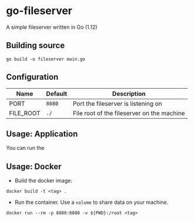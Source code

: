 # go-fileserver
A simple fileserver written in Go (1.12)

## Building source
```
go build -o fileserver main.go
```

## Configuration
|Name     |Default|Description                                 |
|---------|-------|--------------------------------------------|
|PORT     |`8080` |Port the fileserver is listening on         |
|FILE_ROOT|`./` |File root of the fileserver on the machine  |

## Usage: Application
You can run the 
## Usage: Docker
* Build the docker image:
```
docker build -t <tag> .
```
* Run the container. Use a `volume` to share data on your machine.

```
docker run --rm -p 8080:8080 -v ${PWD}:/root <tag>
```
